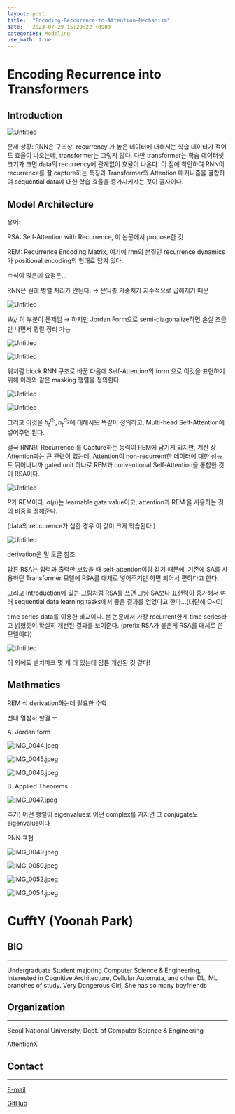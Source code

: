 ```yaml
---
layout: post
title:  "Encoding-Reccurence-to-Attention-Mechanism"
date:   2023-07-29 15:20:22 +0900
categories: Modeling
use_math: true
---
```




# Encoding Recurrence into Transformers

## [](https://openreview.net/pdf?id=7YfHla7IxBJ)

## Introduction

![Untitled](https://agency301.github.io/assets/img/Encoding-Reccurence-to-Attention-Mechanism/Untitled.png)

문제 상황: RNN은 구조상, recurrency 가 높은 데이터에 대해서는 학습 데이터가 적어도 효율이 나오는데, transformer는 그렇지 않다. 다만 transformer는 학습 데이터셋 크기가 크면 data의 recurrency에 관계없이 효율이 나온다. 이 점에 착안하여 RNN이 recurrence를 잘 capture하는 특징과 Transformer의 Attention 매커니즘을 결합하여 sequential data에 대한 학습 효율을 증가시키자는 것이 골자이다.

## Model Architecture

용어:

RSA: Self-Attention with Recurrence, 이 논문에서 propose한 것

REM: Recurrence Encoding Matrix, 여기에 rnn의 본질인 recurrence dynamics가 positional encoding의 형태로 담겨 있다.

수식이 많은데 요점은…

RNN은 원래 병렬 처리가 안된다. → 은닉층 가중치가 지수적으로 곱해지기 때문

![Untitled](https://agency301.github.io/assets/img/Encoding-Reccurence-to-Attention-Mechanism/Untitled%201.png)

$W^{j}_{h}$ 이 부분이 문제임 → 하지만 Jordan Form으로 semi-diagonalize하면 손실 조금만 나면서 행렬 정리 가능

![Untitled](https://agency301.github.io/assets/img/Encoding-Reccurence-to-Attention-Mechanism/Untitled%202.png)

![Untitled](https://agency301.github.io/assets/img/Encoding-Reccurence-to-Attention-Mechanism/Untitled%203.png)

위처럼 block RNN 구조로 바꾼 다음에 Self-Attention의 form 으로 이것을 표현하기 위해 아래와 같은 masking 행렬을 정의한다.

![Untitled](https://agency301.github.io/assets/img/Encoding-Reccurence-to-Attention-Mechanism/Untitled%204.png)

![Untitled](https://agency301.github.io/assets/img/Encoding-Reccurence-to-Attention-Mechanism/Untitled%205.png)

그리고 이것을 $h^{C_1}_{t}, h^{C_2}_{t}$에 대해서도 똑같이 정의하고, Multi-head Self-Attention에 넣어주면 된다.

결국 RNN의 Recurrence 를 Capture하는 능력이 REM에 담기게 되지만, 계산 상 Attention과는 큰 관련이 없는데, Attention이 non-recurrent한 데이터에 대한 성능도 뛰어나니까 gated unit 하나로 REM과 conventional Self-Attention을 통합한 것이 RSA이다.

![Untitled](https://agency301.github.io/assets/img/Encoding-Reccurence-to-Attention-Mechanism/Untitled%206.png)

$P$가 REM이다. $\sigma(\mu)$는 learnable gate value이고, attention과 REM 을 사용하는 것의 비중을 정해준다.

(data의 reccurence가 심한 경우 이 값이 크게 학습된다.)

![Untitled](https://agency301.github.io/assets/img/Encoding-Reccurence-to-Attention-Mechanism/Untitled%207.png)

derivation은 밑 토글 참조.

암튼 RSA는 입력과 출력만 보았을 때 self-attention이랑 같기 때문에, 기존에 SA를 사용하던 Transformer 모델에 RSA를 대체로 넣어주기만 하면 되어서 편하다고 한다.

그리고 Introduction에 있는 그림처럼 RSA를 쓰면 그냥 SA보다 표현력이 증가해서 여러 sequential data learning tasks에서 좋은 결과를 얻었다고 한다…(대단해 O~O)

time series data를 이용한 비교이다. 본 논문에서 가장 recurrent한게 time series라고 밝혔듯이 확실히 개선된 결과를 보여준다. (prefix RSA가 붙은게 RSA를 대체로 쓴 모델이다)

![Untitled](https://agency301.github.io/assets/img/Encoding-Reccurence-to-Attention-Mechanism/Untitled%208.png)

이 외에도 벤치마크 몇 개 더 있는데 암튼 개선된 것 같다!

## Mathmatics

REM 식 derivation하는데 필요한 수학

선대 열심히 할걸 ㅜ

A. Jordan form

![IMG_0044.jpeg](https://agency301.github.io/assets/img/Encoding-Reccurence-to-Attention-Mechanism/IMG_0044.jpeg)

![IMG_0045.jpeg](https://agency301.github.io/assets/img/Encoding-Reccurence-to-Attention-Mechanism/IMG_0045.jpeg)

![IMG_0046.jpeg](https://agency301.github.io/assets/img/Encoding-Reccurence-to-Attention-Mechanism/IMG_0046.jpeg)

B. Applied Theorems

![IMG_0047.jpeg](https://agency301.github.io/assets/img/Encoding-Reccurence-to-Attention-Mechanism/IMG_0047.jpeg)

추가) 어떤 행렬이 eigenvalue로 어떤 complex를 가지면 그 conjugate도 eigenvalue이다

RNN 표현

![IMG_0049.jpeg](https://agency301.github.io/assets/img/Encoding-Reccurence-to-Attention-Mechanism/IMG_0049.jpeg)

![IMG_0050.jpeg](https://agency301.github.io/assets/img/Encoding-Reccurence-to-Attention-Mechanism/IMG_0050.jpeg)

![IMG_0052.jpeg](https://agency301.github.io/assets/img/Encoding-Reccurence-to-Attention-Mechanism/IMG_0052.jpeg)

![IMG_0054.jpeg](https://agency301.github.io/assets/img/Encoding-Reccurence-to-Attention-Mechanism/IMG_0054.jpeg)


# CufftY (Yoonah Park)
## BIO
----------
Undergraduate Student majoring Computer Science & Engineering, Interested in Cognitive Architecture, Cellular Automata, and other DL, ML branches of study.
Very Dangerous Girl, She has so many boyfriends

## Organization
----------
Seoul National University, Dept. of Computer Science & Engineering

AttentionX

## Contact
----------
[E-mail](wisdomsword21@snu.ac.kr)

[GitHub](https://github.com/gyuuuna)